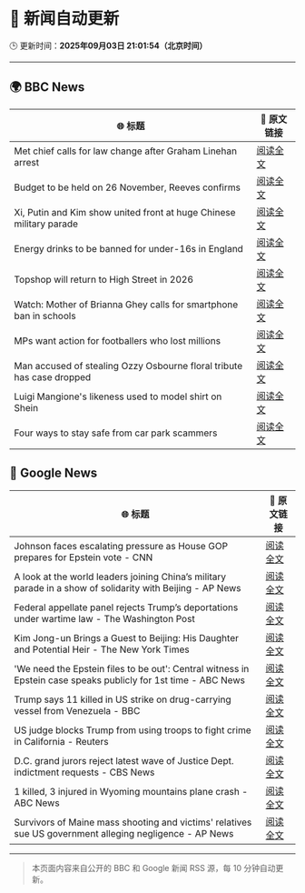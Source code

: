 # 🧠 新闻自动更新

🕒 更新时间：**2025年09月03日 21:01:54（北京时间）**

---

## 🌍 BBC News

| 🌐 标题 | 🔗 原文链接 |
|--------|-------------|
| Met chief calls for law change after Graham Linehan arrest | [阅读全文](https://www.bbc.com/news/articles/c1mx09l5297o?at_medium=RSS&at_campaign=rss) |
| Budget to be held on 26 November, Reeves confirms | [阅读全文](https://www.bbc.com/news/articles/c7545yz0171o?at_medium=RSS&at_campaign=rss) |
| Xi, Putin and Kim show united front at huge Chinese military parade | [阅读全文](https://www.bbc.com/news/articles/cp8z83np4xjo?at_medium=RSS&at_campaign=rss) |
| Energy drinks to be banned for under-16s in England | [阅读全文](https://www.bbc.com/news/articles/c707074qdnko?at_medium=RSS&at_campaign=rss) |
| Topshop will return to High Street in 2026 | [阅读全文](https://www.bbc.com/news/articles/c1l854prl9vo?at_medium=RSS&at_campaign=rss) |
| Watch: Mother of Brianna Ghey calls for smartphone ban in schools | [阅读全文](https://www.bbc.com/news/videos/c0ez818rqrro?at_medium=RSS&at_campaign=rss) |
| MPs want action for footballers who lost millions | [阅读全文](https://www.bbc.com/sport/football/articles/c5ypyyj3xlro?at_medium=RSS&at_campaign=rss) |
| Man accused of stealing Ozzy Osbourne floral tribute has case dropped | [阅读全文](https://www.bbc.com/news/articles/cy9nee9pzl0o?at_medium=RSS&at_campaign=rss) |
| Luigi Mangione's likeness used to model shirt on Shein | [阅读全文](https://www.bbc.com/news/articles/c4g5vr4vzpzo?at_medium=RSS&at_campaign=rss) |
| Four ways to stay safe from car park scammers | [阅读全文](https://www.bbc.com/news/articles/cn8438ngpe1o?at_medium=RSS&at_campaign=rss) |

## 📰 Google News

| 🌐 标题 | 🔗 原文链接 |
|--------|-------------|
| Johnson faces escalating pressure as House GOP prepares for Epstein vote - CNN | [阅读全文](https://news.google.com/rss/articles/CBMid0FVX3lxTFBpVTJuYVR5dHY4RjJGMDgybjhHUENmY3FfbTMtcnlheVVpYVlQWm56SlItRDNCVjFKS0wzMXR1M0ZyeXRFcUd3aHJNZnVrTXRNZ2d6SnhtRmxCRk9EZExxbHJ5QXFWZ0MyZGEzVEJ5czBzQ1RsMEFV?oc=5) |
| A look at the world leaders joining China’s military parade in a show of solidarity with Beijing - AP News | [阅读全文](https://news.google.com/rss/articles/CBMimAFBVV95cUxPTm1HZllsRFpEQWhzSUlGc0FYLURQSDZrTmtSVTVZWUZYLTJpSGlEdENZTU9Ca3l6YktXZEZjODZoUjZDNnVyVDdZTG9FdFJuWndIMG1tb1pPN3lrQmZtWFB2Sy1RSVJHYkJkZjVGS29CTUR4NXE1Qi0wR1NyaUk0bmJZQ2prT1hqbzNFTjVGb2ZNQS1vLW4ySg?oc=5) |
| Federal appellate panel rejects Trump’s deportations under wartime law - The Washington Post | [阅读全文](https://news.google.com/rss/articles/CBMingFBVV95cUxPUGRXRWlTdlh2RTlCNGwzWGJGWWJBUWV0TWlXdnFWZnJ2c29KVmhsd0h2eDVIRWRRRVdPOWlJSVlYSHVVQy1xZU5jYXo0RHNFT2I5OThBdzc1WEp2ZE0zd2l3TGVJMTZKZ2FvTk54c1J3ZlF3b09YVnR6T2RkNFY5eU9lQTVGLVQxMUI5RHMxOHBKdmhSR0VpU1Z1aGZSUQ?oc=5) |
| Kim Jong-un Brings a Guest to Beijing: His Daughter and Potential Heir - The New York Times | [阅读全文](https://news.google.com/rss/articles/CBMif0FVX3lxTE5vekFZWjlEc3J4U3l0Wm11MzN1TjhmY0tYMnY2aEhUYVptYlk1OEtocHdFUlZibTNqeW1XaUFMZzlqN0NWVEwtYm1zUnZzSGZ4MTFHU3N2R09Lb2F5aXBONm12TzNxN0ZTc190aGc4MWg5b3BWOXUzLTdnTFFpb1k?oc=5) |
| 'We need the Epstein files to be out': Central witness in Epstein case speaks publicly for 1st time - ABC News | [阅读全文](https://news.google.com/rss/articles/CBMipgFBVV95cUxQTGNxbmJrQVNNQVhBSTdkMGNrSE1wNlByLV8zVDNmbzU3N1JFUkdwSVR2X3MtWUtSRVl6TUpDYkFFMEhRemR6QXF2UWY0dVlYUURWOWxzdVA1MlNHVlZXaUVVb1l3c2NQalhBMG80TDhELUhEZWptajRBM0t4NmpRbVFGV3NVYUlFdlhyY1d1NmV1OUZKcC1ROWxfSTQ2eEc0X0lPNmdR0gGrAUFVX3lxTFAzN0Z4QTRZRVJEWV9wb0lCbDdzWTY5Q2JobmZXbG94SEZzczJqNHYyUEdRbU5xVk5yWDZ5cXdCSGhzelhyYlhJZFFNaWI4amktcU92SXZRaUhTLVdkNUlTRy1ZeklRdkRZQWF3ZjRjdmpiM3ZodUtWNEV4WU9VWERkaW5jRkhYSlJOakhoU1hhZ0xlX3lYSlJKMGltVjg2UzNaUWZfUlRBN2ZOZw?oc=5) |
| Trump says 11 killed in US strike on drug-carrying vessel from Venezuela - BBC | [阅读全文](https://news.google.com/rss/articles/CBMiWkFVX3lxTE1fcm9jNDJTeGhaczhWTERVakoyQ1UzSlhDakh5aXhDMzF3Wl8zQW1jZUY4cU42dlN5aER4X1NoNUYyMDM1anJfeG5sQWtfTThTdEpielRxSFpJd9IBX0FVX3lxTFBOSmV1RmVpVFJpOXB4aWxubUhmc29CN1FnVUFEck5keURrUzJwWmpKemZzR0xXbVI5NElGV0tuUGYwdXV4d3daNkJJZFVNUWpXRWdWeElVcmtIc0xkbDhB?oc=5) |
| US judge blocks Trump from using troops to fight crime in California - Reuters | [阅读全文](https://news.google.com/rss/articles/CBMirwFBVV95cUxOU001VndHemVtWmpma0syd3BwNFowLVBtSkFPV1BpUmhjd3VhWUY0aFFldW5MYUhGYUdPX3lwTkREQ282XzRMWk95QVRSTjhISHRNdlU2ZnUxdjFGUHA3a2RoRjBoaGdDWkcwcHpTazZjaHM5WnhLdlFhVnd2aVFkdk0ybjlOczB4T2xULVpzWjhuNDgzSDNxNTRkMlpvcVE0aEE4emlhRm9NcDJRbjNZ?oc=5) |
| D.C. grand jurors reject latest wave of Justice Dept. indictment requests - CBS News | [阅读全文](https://news.google.com/rss/articles/CBMijAFBVV95cUxNSmNYektacElxX0QwaDdOZ3gwS0swUGVUMXlOYWlHVWdYTldVci1ZelZ1VFlPdm4yNEN6SGgySDNxRTNJbkZvM2pUSTZUdlFpZTI0MENtUUZKN3c0MVN3bllRcHpjbTBpYWpLQjhJdEQ0VkFsaURBem9selV2RzljTkIwMUdZN1J1OW1hd9IBkgFBVV95cUxPS2NwZ2VRbDJqWFpfb1NxbHZ4MmJBV1VpZWNMaGdhYUpPOXFmcFRLMi1jSWR1VllCTmVReEIwWmQ1eThVenlSSFJyTWU2NGhmTENwZWFOWDdHYjhIaE4weHVIWVRQbzVGNGNUeVNJNUhJcmIyYlE3WFZ2eG9hZUZENVNQcTdySHFmSDhpTUIta2JHdw?oc=5) |
| 1 killed, 3 injured in Wyoming mountains plane crash - ABC News | [阅读全文](https://news.google.com/rss/articles/CBMimAFBVV95cUxOLWRZUTgxVkZhbHM5Z1Jaa1lzbVRhWVhtUFJaOHBfcFRpb1JMZWFfOUdxZkVMckMwcnFuajZCQ2lSWEw1LTZTOTIzWng1UHhXMkdKZkhkbzN6eC1kaFRFRXJCTG05Qkw5c3hqMFI2RVV1TEV0YkRjbGF4ZE5PVDVjU01WcVBBa2ZCel9xR2dFWGxLWC13bW9oTdIBngFBVV95cUxNZUtrVU5FaWktelZZa1BQcURNOW5fb182U1J6Yzl2cW56OGhaZHB5NUVGdmcwMUdqdTBjaXBZdDFaekt4Q2ZLcTJvaTdSU19Tejhsenh6a0ZJN1lEN2FTUlJOVERIUkV4N1J1bWE3M0VTTzJoWXllV3hKT2Jyb2pCUVNZRTEwMWlTTEVsTWp0NkdNM215T2VLdDNWeXR0QQ?oc=5) |
| Survivors of Maine mass shooting and victims' relatives sue US government alleging negligence - AP News | [阅读全文](https://news.google.com/rss/articles/CBMijAFBVV95cUxQX2xNclFkM0h6YnVpb2FSWDMyVm9WcjRvam00Skd3TmQ4blhxOVpmejJNRDdHOUxWRFhlME1OU2JRNk9UREhHSk9kbmFtcEQxWWxyTWh1SEx3VW5nQUVZQWZDdEdCU2RGaWdfcVRMMG9PZ0FWYWptVzl3LVdocWw4QmoyQm11ak9jYTgwWg?oc=5) |

---
> 本页面内容来自公开的 BBC 和 Google 新闻 RSS 源，每 10 分钟自动更新。